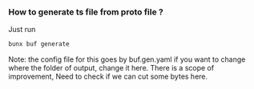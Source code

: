 ### How to generate ts file from proto file ?

Just run 
```bash
bunx buf generate
```
Note: the config file for this goes by buf.gen.yaml if you want to change where the folder of output, change it here.
There is a scope of improvement, Need to check if we can cut some bytes here. 